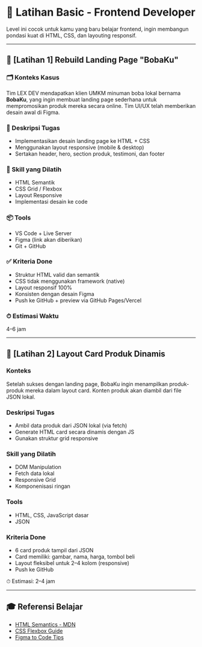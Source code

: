 # 🧪 Latihan Basic - Frontend Developer

Level ini cocok untuk kamu yang baru belajar frontend, ingin membangun pondasi kuat di HTML, CSS, dan layouting responsif.

---

## 🎯 [Latihan 1] Rebuild Landing Page "BobaKu"

### 🗂 Konteks Kasus
Tim LEX DEV mendapatkan klien UMKM minuman boba lokal bernama **BobaKu**, yang ingin membuat landing page sederhana untuk mempromosikan produk mereka secara online. Tim UI/UX telah memberikan desain awal di Figma.

### 🎯 Deskripsi Tugas
- Implementasikan desain landing page ke HTML + CSS
- Menggunakan layout responsive (mobile & desktop)
- Sertakan header, hero, section produk, testimoni, dan footer

### 🎯 Skill yang Dilatih
- HTML Semantik
- CSS Grid / Flexbox
- Layout Responsive
- Implementasi desain ke code

### 📦 Tools
- VS Code + Live Server
- Figma (link akan diberikan)
- Git + GitHub

### ✅ Kriteria Done
- Struktur HTML valid dan semantik
- CSS tidak menggunakan framework (native)
- Layout responsif 100%
- Konsisten dengan desain Figma
- Push ke GitHub + preview via GitHub Pages/Vercel

### ⏱ Estimasi Waktu
4–6 jam

---

## 🎯 [Latihan 2] Layout Card Produk Dinamis

### Konteks
Setelah sukses dengan landing page, BobaKu ingin menampilkan produk-produk mereka dalam layout card. Konten produk akan diambil dari file JSON lokal.

### Deskripsi Tugas
- Ambil data produk dari JSON lokal (via fetch)
- Generate HTML card secara dinamis dengan JS
- Gunakan struktur grid responsive

### Skill yang Dilatih
- DOM Manipulation
- Fetch data lokal
- Responsive Grid
- Komponenisasi ringan

### Tools
- HTML, CSS, JavaScript dasar
- JSON

### Kriteria Done
- 6 card produk tampil dari JSON
- Card memiliki: gambar, nama, harga, tombol beli
- Layout fleksibel untuk 2–4 kolom (responsive)
- Push ke GitHub

⏱ Estimasi: 2–4 jam

---

## 🎓 Referensi Belajar
- [HTML Semantics - MDN](https://developer.mozilla.org/en-US/docs/Glossary/Semantics)
- [CSS Flexbox Guide](https://css-tricks.com/snippets/css/a-guide-to-flexbox/)
- [Figma to Code Tips](https://www.youtube.com/watch?v=rbY26bR8lP4)
